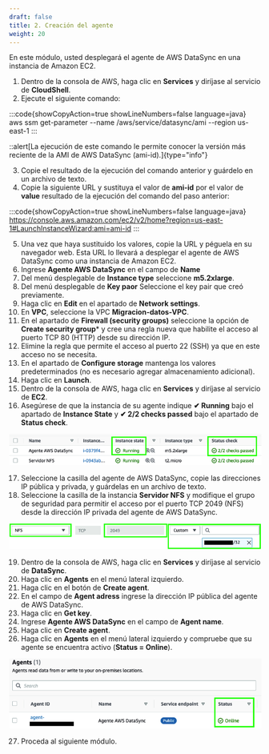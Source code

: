 ```yaml
---
draft: false
title: 2. Creación del agente
weight: 20
---
```

En este módulo, usted desplegará el agente de AWS DataSync en una instancia de Amazon EC2.

1. Dentro de la consola de AWS, haga clic en **Services** y diríjase al servicio de **CloudShell**.
2. Ejecute el siguiente comando:

:::code{showCopyAction=true showLineNumbers=false language=java}
aws ssm get-parameter --name /aws/service/datasync/ami --region us-east-1
:::

::alert[La ejecución de este comando le permite conocer la versión más reciente de la AMI de AWS DataSync (ami-id).]{type="info"}

3. Copie el resultado de la ejecución del comando anterior y guárdelo en un archivo de texto.
4. Copie la siguiente URL y sustituya el valor de **ami-id** por el valor de **value** resultado de la ejecución del comando del paso anterior:

:::code{showCopyAction=true showLineNumbers=false language=java}
https://console.aws.amazon.com/ec2/v2/home?region=us-east-1#LaunchInstanceWizard:ami=ami-id
:::

5. Una vez que haya sustituido los valores, copie la URL y péguela en su navegador web. Esta URL lo llevará a desplegar el agente de AWS DataSync como una instancia de Amazon EC2.
6. Ingrese **Agente AWS DataSync** en el campo de **Name**
7. Del menú desplegable de **Instance type** seleccione **m5.2xlarge**.
8. Del menú desplegable de **Key paor** Seleccione el key pair que creó previamente.
9. Haga clic en **Edit** en el apartado de **Network settings**.
10. En **VPC**, seleccione la VPC **Migracion-datos-VPC**.
11. En el apartado de **Firewall (security groups)** seleccione la opción de **Create security group*** y cree una regla nueva que habilite el acceso al puerto TCP 80 (HTTP) desde su dirección IP.
12. Elimine la regla que permite el acceso al puerto 22 (SSH) ya que en este acceso no se necesita.
13. En el apartado de **Configure storage** mantenga los valores predeterminados (no es necesario agregar almacenamiento adicional).
14. Haga clic en **Launch**.
15. Dentro de la consola de AWS, haga clic en **Services** y diríjase al servicio de **EC2**.
16. Asegúrese de que la instancia de su agente indique **<span style="color\:green">✔ Running**</span> bajo el apartado de **Instance State** y **<span style="color\:green">✔ 2/2 checks passed**</span> bajo el apartado de **Status check**.

![Status check passed (2/2)](/static/images/ds/statuscheck.png)

17. Seleccione la casilla del agente de AWS DataSync, copie las direcciones IP pública y privada, y guárdelas en un archivo de texto.
18. Seleccione la casilla de la instancia **Servidor NFS** y modifique el grupo de seguridad para permitir el acceso por el puerto TCP 2049 (NFS) desde la dirección IP privada del agente de AWS DataSync.

![Habilitar puerto 2049](/static/images/ds/puerto2049.png)

19. Dentro de la consola de AWS, haga clic en **Services** y diríjase al servicio de **DataSync**.
20. Haga clic en **Agents** en el menú lateral izquierdo.
21. Haga clic en el botón de **Create agent**.
22. En el campo de **Agent adress** ingrese la dirección IP pública del agente de AWS DataSync.
23. Haga clic en **Get key**.
24. Ingrese **Agente AWS DataSync** en el campo de **Agent name**.
25. Haga clic en **Create agent**.
26. Haga clic en **Agents** en el menú lateral izquierdo y compruebe que su agente se encuentra activo (**Status = Online**).


![Agente en línea](/static/images/ds/agenteenlinea.png)

27. Proceda al siguiente módulo.
